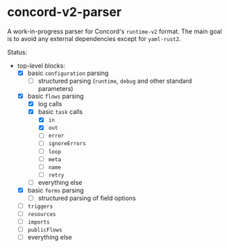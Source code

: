 # concord-v2-parser

A work-in-progress parser for Concord's `runtime-v2` format.
The main goal is to avoid any external dependencies except for `yaml-rust2`.

Status:
- top-level blocks:
  - [x] basic `configuration` parsing
    - [ ] structured parsing (`runtime`, `debug` and other standard parameters)
  - [x] basic `flows` parsing
    - [x] log calls
    - [x] basic `task` calls
        - [x] `in`
        - [x] `out`
        - [ ] `error`
        - [ ] `ignoreErrors`
        - [ ] `loop`
        - [ ] `meta`
        - [ ] `name`
        - [ ] `retry`
    - [ ] everything else
  - [x] basic `forms` parsing
    - [ ] structured parsing of field options
  - [ ] `triggers`
  - [ ] `resources`
  - [ ] `imports`
  - [ ] `publicFlows`
  - [ ] everything else
